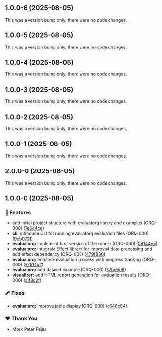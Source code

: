 ## 1.0.0-6 (2025-08-05)

This was a version bump only, there were no code changes.

## 1.0.0-5 (2025-08-05)

This was a version bump only, there were no code changes.

## 1.0.0-4 (2025-08-05)

This was a version bump only, there were no code changes.

## 1.0.0-3 (2025-08-05)

This was a version bump only, there were no code changes.

## 1.0.0-2 (2025-08-05)

This was a version bump only, there were no code changes.

## 1.0.0-1 (2025-08-05)

This was a version bump only, there were no code changes.

## 2.0.0-0 (2025-08-05)

This was a version bump only, there were no code changes.

## 1.0.0-0 (2025-08-05)

### 🚀 Features

- add initial project structure with evaluatorq library and examples (ORQ-000) ([7e6c4ce](https://github.com/orq-ai/orqkit/commit/7e6c4ce))
- **cli:** introduce CLI for running evaluatorq evaluation files (ORQ-000) ([9eb0701](https://github.com/orq-ai/orqkit/commit/9eb0701))
- **evaluatorq:** implement first version of the runner (ORQ-000) ([09144e5](https://github.com/orq-ai/orqkit/commit/09144e5))
- **evaluatorq:** integrate Effect library for improved data processing and add effect dependency (ORQ-000) ([479f930](https://github.com/orq-ai/orqkit/commit/479f930))
- **evaluatorq:** enhance evaluation process with progress tracking (ORQ-000) ([57514a7](https://github.com/orq-ai/orqkit/commit/57514a7))
- **evaluatorq:** add dataset example (ORQ-000) ([87be6d8](https://github.com/orq-ai/orqkit/commit/87be6d8))
- **visualizer:** add HTML report generation for evaluation results (ORQ-000) ([a1f8c2f](https://github.com/orq-ai/orqkit/commit/a1f8c2f))

### 🩹 Fixes

- **evaluatorq:** improve table display (ORQ-000) ([c646c84](https://github.com/orq-ai/orqkit/commit/c646c84))

### ❤️ Thank You

- Mark Peter Fejes